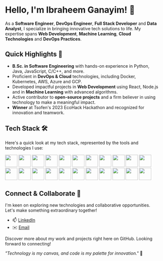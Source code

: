 # Hello, I'm Ibraheem Ganayim! 👋

As a **Software Engineer**, **DevOps Engineer**, **Full Stack Developer** and **Data Analyst**, I specialize in bringing innovative tech solutions to life. My expertise spans **Web Development**, **Machine Learning**, **Cloud Technologies** and **DevOps Practices**.

## Quick Highlights 🌟

- **B.Sc. in Software Engineering** with hands-on experience in Python, Java, JavaScript, C/C++, and more.
- Proficient in **DevOps & Cloud** technologies, including Docker, Kubernetes, AWS, Azure and GCP.
- Developed impactful projects in **Web Development** using React, Node.js and in **Machine Learning** with advanced algorithms.
- Active contributor to **open-source projects** and a firm believer in using technology to make a meaningful impact.
- **Winner** at Tsofen's 2023 EcoHack Hackathon and recognized for innovation and teamwork.

## Tech Stack 🛠️

Here's a quick look at my tech stack, represented by the tools and technologies I use:

<p float="left">
  <img src="https://cdn.jsdelivr.net/gh/devicons/devicon/icons/python/python-original.svg" width="40" height="40" /> 
  <img src="https://cdn.jsdelivr.net/gh/devicons/devicon/icons/java/java-original.svg" width="40" height="40" /> 
  <img src="https://cdn.jsdelivr.net/gh/devicons/devicon/icons/javascript/javascript-original.svg" width="40" height="40" /> 
  <img src="https://cdn.jsdelivr.net/gh/devicons/devicon/icons/c/c-original.svg" width="40" height="40" /> 
  <img src="https://cdn.jsdelivr.net/gh/devicons/devicon/icons/cplusplus/cplusplus-original.svg" width="40" height="40" /> 
  <img src="https://cdn.jsdelivr.net/gh/devicons/devicon/icons/csharp/csharp-original.svg" width="40" height="40" /> 
  <img src="https://cdn.jsdelivr.net/gh/devicons/devicon/icons/dart/dart-original.svg" width="40" height="40" /> 
  <img src="https://cdn.jsdelivr.net/gh/devicons/devicon/icons/docker/docker-original.svg" width="40" height="40" /> 
  <img src="https://cdn.jsdelivr.net/gh/devicons/devicon/icons/kubernetes/kubernetes-plain.svg" width="40" height="40" /> 
  <img src="https://cdn.jsdelivr.net/gh/devicons/devicon/icons/amazonwebservices/amazonwebservices-original.svg" width="40" height="40" /> 
  <img src="https://cdn.jsdelivr.net/gh/devicons/devicon/icons/azure/azure-original.svg" width="40" height="40" /> 
  <img src="https://cdn.jsdelivr.net/gh/devicons/devicon/icons/googlecloud/googlecloud-original.svg" width="40" height="40" /> 
  <img src="https://cdn.jsdelivr.net/gh/devicons/devicon/icons/react/react-original.svg" width="40" height="40" /> 
  <img src="https://cdn.jsdelivr.net/gh/devicons/devicon/icons/nodejs/nodejs-original.svg" width="40" height="40" /> 
  <img src="https://cdn.jsdelivr.net/gh/devicons/devicon/icons/html5/html5-original.svg" width="40" height="40" /> 
  <img src="https://cdn.jsdelivr.net/gh/devicons/devicon/icons/css3/css3-original.svg" width="40" height="40" /> 
  <img src="https://cdn.jsdelivr.net/gh/devicons/devicon/icons/bootstrap/bootstrap-plain.svg" width="40" height="40" /> 
  <img src="https://cdn.jsdelivr.net/gh/devicons/devicon/icons/flutter/flutter-original.svg" width="40" height="40" /> 
  <img src="https://cdn.jsdelivr.net/gh/devicons/devicon/icons/mysql/mysql-original.svg" width="40" height="40" /> 
  <img src="https://cdn.jsdelivr.net/gh/devicons/devicon/icons/sqlite/sqlite-original.svg" width="40" height="40" /> 
  <img src="https://cdn.jsdelivr.net/gh/devicons/devicon/icons/microsoftsqlserver/microsoftsqlserver-plain.svg" width="40" height="40" /> 
  <img src="https://cdn.jsdelivr.net/gh/devicons/devicon/icons/powerbi/powerbi-original.svg" width="40" height="40" />
</p>


## Connect & Collaborate 🚀

I'm keen on exploring new technologies and collaborative opportunities. Let's make something extraordinary together!

- 📫 [LinkedIn](https://www.linkedin.com/in/ibraheemganayim/)
- ✉️ [Email](mailto:Ganayim.Ibraheem@gmail.com)

Discover more about my work and projects right here on GitHub. Looking forward to connecting!

*"Technology is my canvas, and code is my palette for innovation."* 🎨
